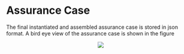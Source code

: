 # Assurance Case

The final instantiated and assembled assurance case is stored in json format. A bird eye view of the assurance case is shown in the figure

<p align="center">
  <img src="AV-Assurance/blob/main/images/ac.jpg" />
</p>

